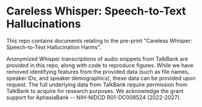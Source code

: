 # Careless Whisper: Speech-to-Text Hallucinations

This repo contains documents relating to the pre-print "Careless Whisper: Speech-to-Text Hallucination Harms".

Anonymized Whisper transcriptions of audio snippets from TalkBank are provided in this repo, along with code to reproduce figures. While we have removed identifying features from the provided data (such as file names, speaker IDs, and speaker demographics), these data can be provided upon request. The full underlying data from TalkBank require permission from TalkBank to acquire for research purposes. We acknowledge the grant support for AphasiaBank -- NIH-NIDCD R01-DC008524 (2022-2027).
